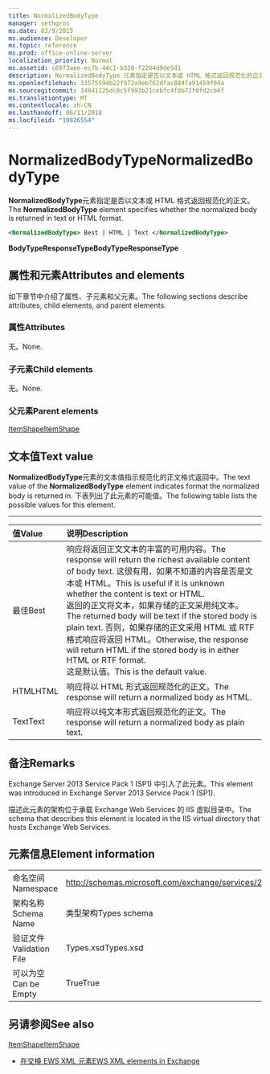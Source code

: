 ```yaml
---
title: NormalizedBodyType
manager: sethgros
ms.date: 03/9/2015
ms.audience: Developer
ms.topic: reference
ms.prod: office-online-server
localization_priority: Normal
ms.assetid: c6973aee-ec7b-44c1-b328-f2204d9de5d1
description: NormalizedBodyType 元素指定是否以文本或 HTML 格式返回规范化的正文。
ms.openlocfilehash: 33575594b22f972a9eb762dfac884fa91459f04a
ms.sourcegitcommit: 34041125dc8c5f993b21cebfc4f8b72f0fd2cb6f
ms.translationtype: MT
ms.contentlocale: zh-CN
ms.lasthandoff: 06/11/2018
ms.locfileid: "19826554"
---
```

# <a name="normalizedbodytype"></a><span data-ttu-id="22a10-103">NormalizedBodyType</span><span class="sxs-lookup"><span data-stu-id="22a10-103">NormalizedBodyType</span></span>

<span data-ttu-id="22a10-104">**NormalizedBodyType**元素指定是否以文本或 HTML 格式返回规范化的正文。</span><span class="sxs-lookup"><span data-stu-id="22a10-104">The **NormalizedBodyType** element specifies whether the normalized body is returned in text or HTML format.</span></span> 
  
```XML
<NormalizedBodyType> Best | HTML | Text </NormalizedBodyType>
```

 <span data-ttu-id="22a10-105">**BodyTypeResponseType**</span><span class="sxs-lookup"><span data-stu-id="22a10-105">**BodyTypeResponseType**</span></span>
## <a name="attributes-and-elements"></a><span data-ttu-id="22a10-106">属性和元素</span><span class="sxs-lookup"><span data-stu-id="22a10-106">Attributes and elements</span></span>

<span data-ttu-id="22a10-107">如下章节中介绍了属性、子元素和父元素。</span><span class="sxs-lookup"><span data-stu-id="22a10-107">The following sections describe attributes, child elements, and parent elements.</span></span>
  
### <a name="attributes"></a><span data-ttu-id="22a10-108">属性</span><span class="sxs-lookup"><span data-stu-id="22a10-108">Attributes</span></span>

<span data-ttu-id="22a10-109">无。</span><span class="sxs-lookup"><span data-stu-id="22a10-109">None.</span></span>
  
### <a name="child-elements"></a><span data-ttu-id="22a10-110">子元素</span><span class="sxs-lookup"><span data-stu-id="22a10-110">Child elements</span></span>

<span data-ttu-id="22a10-111">无。</span><span class="sxs-lookup"><span data-stu-id="22a10-111">None.</span></span>
  
### <a name="parent-elements"></a><span data-ttu-id="22a10-112">父元素</span><span class="sxs-lookup"><span data-stu-id="22a10-112">Parent elements</span></span>

[<span data-ttu-id="22a10-113">ItemShape</span><span class="sxs-lookup"><span data-stu-id="22a10-113">ItemShape</span></span>](itemshape.md)
  
## <a name="text-value"></a><span data-ttu-id="22a10-114">文本值</span><span class="sxs-lookup"><span data-stu-id="22a10-114">Text value</span></span>

<span data-ttu-id="22a10-115">**NormalizedBodyType**元素的文本值指示规范化的正文格式返回中。</span><span class="sxs-lookup"><span data-stu-id="22a10-115">The text value of the **NormalizedBodyType** element indicates format the normalized body is returned in.</span></span> <span data-ttu-id="22a10-116">下表列出了此元素的可能值。</span><span class="sxs-lookup"><span data-stu-id="22a10-116">The following table lists the possible values for this element.</span></span> 
  
****

|<span data-ttu-id="22a10-117">**值**</span><span class="sxs-lookup"><span data-stu-id="22a10-117">**Value**</span></span>|<span data-ttu-id="22a10-118">**说明**</span><span class="sxs-lookup"><span data-stu-id="22a10-118">**Description**</span></span>|
|:-----|:-----|
|<span data-ttu-id="22a10-119">最佳</span><span class="sxs-lookup"><span data-stu-id="22a10-119">Best</span></span>  <br/> |<span data-ttu-id="22a10-120">响应将返回正文文本的丰富的可用内容。</span><span class="sxs-lookup"><span data-stu-id="22a10-120">The response will return the richest available content of body text.</span></span> <span data-ttu-id="22a10-121">这很有用，如果不知道的内容是否是文本或 HTML。</span><span class="sxs-lookup"><span data-stu-id="22a10-121">This is useful if it is unknown whether the content is text or HTML.</span></span>  <br/> <span data-ttu-id="22a10-122">返回的正文将文本，如果存储的正文采用纯文本。</span><span class="sxs-lookup"><span data-stu-id="22a10-122">The returned body will be text if the stored body is plain text.</span></span> <span data-ttu-id="22a10-123">否则，如果存储的正文采用 HTML 或 RTF 格式响应将返回 HTML。</span><span class="sxs-lookup"><span data-stu-id="22a10-123">Otherwise, the response will return HTML if the stored body is in either HTML or RTF format.</span></span>  <br/> <span data-ttu-id="22a10-124">这是默认值。</span><span class="sxs-lookup"><span data-stu-id="22a10-124">This is the default value.</span></span>  <br/> |
|<span data-ttu-id="22a10-125">HTML</span><span class="sxs-lookup"><span data-stu-id="22a10-125">HTML</span></span>  <br/> |<span data-ttu-id="22a10-126">响应将以 HTML 形式返回规范化的正文。</span><span class="sxs-lookup"><span data-stu-id="22a10-126">The response will return a normalized body as HTML.</span></span>  <br/> |
|<span data-ttu-id="22a10-127">Text</span><span class="sxs-lookup"><span data-stu-id="22a10-127">Text</span></span>  <br/> |<span data-ttu-id="22a10-128">响应将以纯文本形式返回规范化的正文。</span><span class="sxs-lookup"><span data-stu-id="22a10-128">The response will return a normalized body as plain text.</span></span>  <br/> |
   
## <a name="remarks"></a><span data-ttu-id="22a10-129">备注</span><span class="sxs-lookup"><span data-stu-id="22a10-129">Remarks</span></span>

<span data-ttu-id="22a10-130">Exchange Server 2013 Service Pack 1 (SP1) 中引入了此元素。</span><span class="sxs-lookup"><span data-stu-id="22a10-130">This element was introduced in Exchange Server 2013 Service Pack 1 (SP1).</span></span>
  
<span data-ttu-id="22a10-131">描述此元素的架构位于承载 Exchange Web Services 的 IIS 虚拟目录中。</span><span class="sxs-lookup"><span data-stu-id="22a10-131">The schema that describes this element is located in the IIS virtual directory that hosts Exchange Web Services.</span></span>
  
## <a name="element-information"></a><span data-ttu-id="22a10-132">元素信息</span><span class="sxs-lookup"><span data-stu-id="22a10-132">Element information</span></span>

|||
|:-----|:-----|
|<span data-ttu-id="22a10-133">命名空间</span><span class="sxs-lookup"><span data-stu-id="22a10-133">Namespace</span></span>  <br/> |http://schemas.microsoft.com/exchange/services/2006/types  <br/> |
|<span data-ttu-id="22a10-134">架构名称</span><span class="sxs-lookup"><span data-stu-id="22a10-134">Schema Name</span></span>  <br/> |<span data-ttu-id="22a10-135">类型架构</span><span class="sxs-lookup"><span data-stu-id="22a10-135">Types schema</span></span>  <br/> |
|<span data-ttu-id="22a10-136">验证文件</span><span class="sxs-lookup"><span data-stu-id="22a10-136">Validation File</span></span>  <br/> |<span data-ttu-id="22a10-137">Types.xsd</span><span class="sxs-lookup"><span data-stu-id="22a10-137">Types.xsd</span></span>  <br/> |
|<span data-ttu-id="22a10-138">可以为空</span><span class="sxs-lookup"><span data-stu-id="22a10-138">Can be Empty</span></span>  <br/> |<span data-ttu-id="22a10-139">True</span><span class="sxs-lookup"><span data-stu-id="22a10-139">True</span></span>  <br/> |
   
## <a name="see-also"></a><span data-ttu-id="22a10-140">另请参阅</span><span class="sxs-lookup"><span data-stu-id="22a10-140">See also</span></span>



[<span data-ttu-id="22a10-141">ItemShape</span><span class="sxs-lookup"><span data-stu-id="22a10-141">ItemShape</span></span>](itemshape.md)


- [<span data-ttu-id="22a10-142">在交换 EWS XML 元素</span><span class="sxs-lookup"><span data-stu-id="22a10-142">EWS XML elements in Exchange</span></span>](ews-xml-elements-in-exchange.md)


